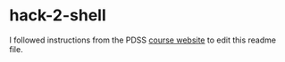 # hack-2-shell
I followed instructions from the PDSS [course website](https://eaton-lab.org/hack-the-planet/tutorials/2.1-path.html) to edit this readme file.
